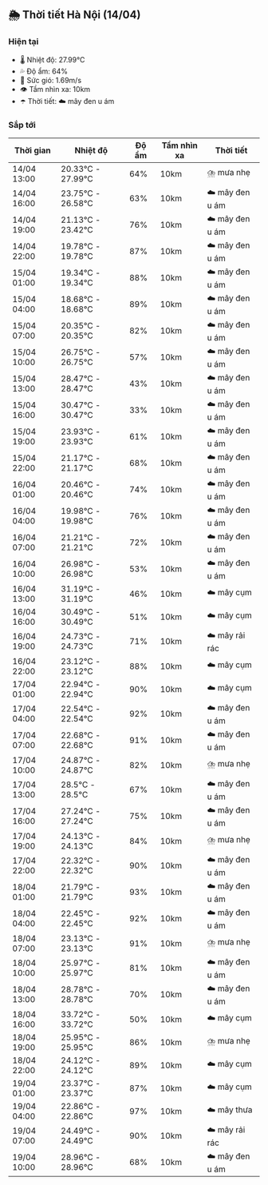 ## 🌦️ Thời tiết Hà Nội (14/04)

### Hiện tại

- 🌡️ Nhiệt độ: 27.99℃
- 💦 Độ ẩm: 64%
- 💨 Sức gió: 1.69m/s
- 👁️ Tầm nhìn xa: 10km
- ☂️ Thời tiết: ☁️ mây đen u ám

### Sắp tới

| Thời gian | Nhiệt độ | Độ ẩm | Tầm nhìn xa | Thời tiết |
| --- | --- | --- | --- | --- |
| 14/04 13:00 | 20.33℃ - 27.99℃ | 64% | 10km | ⛈️ mưa nhẹ |
| 14/04 16:00 | 23.75℃ - 26.58℃ | 63% | 10km | ☁️ mây đen u ám |
| 14/04 19:00 | 21.13℃ - 23.42℃ | 76% | 10km | ☁️ mây đen u ám |
| 14/04 22:00 | 19.78℃ - 19.78℃ | 87% | 10km | ☁️ mây đen u ám |
| 15/04 01:00 | 19.34℃ - 19.34℃ | 88% | 10km | ☁️ mây đen u ám |
| 15/04 04:00 | 18.68℃ - 18.68℃ | 89% | 10km | ☁️ mây đen u ám |
| 15/04 07:00 | 20.35℃ - 20.35℃ | 82% | 10km | ☁️ mây đen u ám |
| 15/04 10:00 | 26.75℃ - 26.75℃ | 57% | 10km | ☁️ mây đen u ám |
| 15/04 13:00 | 28.47℃ - 28.47℃ | 43% | 10km | ☁️ mây đen u ám |
| 15/04 16:00 | 30.47℃ - 30.47℃ | 33% | 10km | ☁️ mây đen u ám |
| 15/04 19:00 | 23.93℃ - 23.93℃ | 61% | 10km | ☁️ mây đen u ám |
| 15/04 22:00 | 21.17℃ - 21.17℃ | 68% | 10km | ☁️ mây đen u ám |
| 16/04 01:00 | 20.46℃ - 20.46℃ | 74% | 10km | ☁️ mây đen u ám |
| 16/04 04:00 | 19.98℃ - 19.98℃ | 76% | 10km | ☁️ mây đen u ám |
| 16/04 07:00 | 21.21℃ - 21.21℃ | 72% | 10km | ☁️ mây đen u ám |
| 16/04 10:00 | 26.98℃ - 26.98℃ | 53% | 10km | ☁️ mây đen u ám |
| 16/04 13:00 | 31.19℃ - 31.19℃ | 46% | 10km | ☁️ mây cụm |
| 16/04 16:00 | 30.49℃ - 30.49℃ | 51% | 10km | ☁️ mây cụm |
| 16/04 19:00 | 24.73℃ - 24.73℃ | 71% | 10km | ☁️ mây rải rác |
| 16/04 22:00 | 23.12℃ - 23.12℃ | 88% | 10km | ☁️ mây cụm |
| 17/04 01:00 | 22.94℃ - 22.94℃ | 90% | 10km | ☁️ mây cụm |
| 17/04 04:00 | 22.54℃ - 22.54℃ | 92% | 10km | ☁️ mây đen u ám |
| 17/04 07:00 | 22.68℃ - 22.68℃ | 91% | 10km | ☁️ mây đen u ám |
| 17/04 10:00 | 24.87℃ - 24.87℃ | 82% | 10km | ⛈️ mưa nhẹ |
| 17/04 13:00 | 28.5℃ - 28.5℃ | 67% | 10km | ☁️ mây đen u ám |
| 17/04 16:00 | 27.24℃ - 27.24℃ | 75% | 10km | ☁️ mây đen u ám |
| 17/04 19:00 | 24.13℃ - 24.13℃ | 84% | 10km | ⛈️ mưa nhẹ |
| 17/04 22:00 | 22.32℃ - 22.32℃ | 90% | 10km | ☁️ mây đen u ám |
| 18/04 01:00 | 21.79℃ - 21.79℃ | 93% | 10km | ☁️ mây đen u ám |
| 18/04 04:00 | 22.45℃ - 22.45℃ | 92% | 10km | ☁️ mây đen u ám |
| 18/04 07:00 | 23.13℃ - 23.13℃ | 91% | 10km | ⛈️ mưa nhẹ |
| 18/04 10:00 | 25.97℃ - 25.97℃ | 81% | 10km | ☁️ mây đen u ám |
| 18/04 13:00 | 28.78℃ - 28.78℃ | 70% | 10km | ☁️ mây đen u ám |
| 18/04 16:00 | 33.72℃ - 33.72℃ | 50% | 10km | ☁️ mây cụm |
| 18/04 19:00 | 25.95℃ - 25.95℃ | 86% | 10km | ⛈️ mưa nhẹ |
| 18/04 22:00 | 24.12℃ - 24.12℃ | 89% | 10km | ☁️ mây cụm |
| 19/04 01:00 | 23.37℃ - 23.37℃ | 87% | 10km | ☁️ mây cụm |
| 19/04 04:00 | 22.86℃ - 22.86℃ | 97% | 10km | ☁️ mây thưa |
| 19/04 07:00 | 24.49℃ - 24.49℃ | 90% | 10km | ☁️ mây rải rác |
| 19/04 10:00 | 28.96℃ - 28.96℃ | 68% | 10km | ☁️ mây đen u ám |
